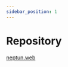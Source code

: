 ```yaml
---
sidebar_position: 1
---
```


# Repository

[neptun.web](https://github.com/neptun-software/neptun.web)
